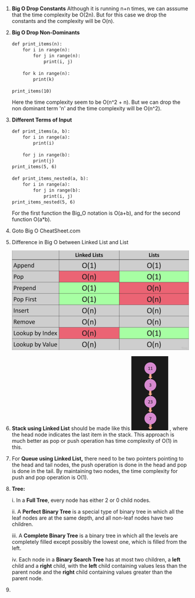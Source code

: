 1. **Big O Drop Constants** Although it is running n+n times, we can asssume that the time complexity be O(2n). But for this case we drop the constants and the complexity will be O(n).
2. **Big O Drop Non-Dominants**

   ```
   def print_items(n):
       for i in range(n):
           for j in range(n):
               print(i, j)

       for k in range(n):
           print(k)

   print_items(10)
   ```
   Here the time complexity seem to be O(n^2 + n). But we can drop the non dominant term 'n' and the time complexity will be O(n^2).
3. **Different Terms of Input**

   ```
   def print_items(a, b):
       for i in range(a):
           print(i)

       for j in range(b):
           print(j)
   print_items(5, 6)

   def print_items_nested(a, b):
       for i in range(a):
           for j in range(b):
               print(i, j)
   print_items_nested(5, 6)
   ```
   For the first function the Big_O notation is O(a+b), and for the second function O(a*b).
4. Goto Big O CheatSheet.com
5. Difference in Big O between Linked List and List

   ![1721539395438](image/Notes/1721539395438.png)
6. **Stack using Linked List** should be made like this ![1724901433922](image/Notes/1724901433922.png) , where the head node indicates the last item in the stack. This approach is much better as pop or push operation has time complexity of O(1) in this.
7. For **Queue using Linked List,** there need to be two pointers pointing to the head and tail nodes, the push operation is done in the head and pop is done in the tail. By maintaining two nodes, the time complexity for push and pop operation is O(1).
8. **Tree:**

   i. In a **Full Tree**, every node has either 2 or 0 child nodes.

   ii. A **Perfect Binary Tree** is a special type of binary tree in which all the leaf nodes are at the same depth, and all non-leaf nodes have two children.

   iii. A **Complete Binary Tree** is a binary tree in which all the levels are completely filled except possibly the lowest one, which is filled from the left.

   iv. Each node in a ****Binary Search Tree**** has at most two children, a ****left**** child and a ****right**** child, with the ****left**** child containing values less than the parent node and the ****right**** child containing values greater than the parent node.
9.

